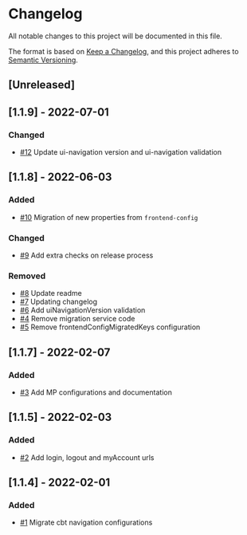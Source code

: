 # Changelog
All notable changes to this project will be documented in this file.

The format is based on [Keep a Changelog](https://keepachangelog.com/en/1.0.0/),
and this project adheres to [Semantic Versioning](https://semver.org/spec/v2.0.0.html).

## [Unreleased]

## [1.1.9] - 2022-07-01
### Changed
- [#12](https://github.com/mercadolibre/fury_cbt-navigation-config/pull/12) Update ui-navigation version and ui-navigation validation

## [1.1.8] - 2022-06-03
### Added
- [#10](https://github.com/mercadolibre/fury_cbt-navigation-config/pull/10) Migration of new properties from `frontend-config`
### Changed
- [#9](https://github.com/mercadolibre/fury_cbt-navigation-config/pull/9) Add extra checks on release process
### Removed
- [#8](https://github.com/mercadolibre/fury_cbt-navigation-config/pull/8) Update readme
- [#7](https://github.com/mercadolibre/fury_cbt-navigation-config/pull/7) Updating changelog
- [#6](https://github.com/mercadolibre/fury_cbt-navigation-config/pull/6) Add uiNavigationVersion validation
- [#4](https://github.com/mercadolibre/fury_cbt-navigation-config/pull/4) Remove migration service code
- [#5](https://github.com/mercadolibre/fury_cbt-navigation-config/pull/5) Remove frontendConfigMigratedKeys configuration

## [1.1.7] - 2022-02-07
### Added
- [#3](https://github.com/mercadolibre/fury_cbt-navigation-config/pull/3) Add MP configurations and documentation

## [1.1.5] - 2022-02-03
### Added
- [#2](https://github.com/mercadolibre/fury_cbt-navigation-config/pull/2) Add login, logout and myAccount urls

## [1.1.4] - 2022-02-01
### Added
- [#1](https://github.com/mercadolibre/fury_cbt-navigation-config/pull/1) Migrate cbt navigation configurations
